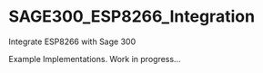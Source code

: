 # SAGE300_ESP8266_Integration
Integrate ESP8266 with Sage 300

Example Implementations.
Work in progress...



